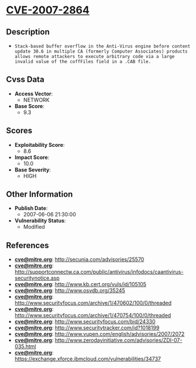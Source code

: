 
# [CVE-2007-2864](http://secunia.com/advisories/25570)

## Description

- `Stack-based buffer overflow in the Anti-Virus engine before content update 30.6 in multiple CA (formerly Computer Associates) products allows remote attackers to execute arbitrary code via a large invalid value of the coffFiles field in a .CAB file.`

## Cvss Data

- **Access Vector**:
  - NETWORK
- **Base Score**:
  - 9.3

## Scores

- **Exploitability Score**:
  - 8.6
- **Impact Score**:
  - 10.0
- **Base Severity**:
  - HIGH

## Other Information

- **Publish Date**:
  - 2007-06-06 21:30:00
- **Vulnerability Status**:
  - Modified

## References

- **cve@mitre.org**: http://secunia.com/advisories/25570
- **cve@mitre.org**: http://supportconnectw.ca.com/public/antivirus/infodocs/caantivirus-securitynotice.asp
- **cve@mitre.org**: http://www.kb.cert.org/vuls/id/105105
- **cve@mitre.org**: http://www.osvdb.org/35245
- **cve@mitre.org**: http://www.securityfocus.com/archive/1/470602/100/0/threaded
- **cve@mitre.org**: http://www.securityfocus.com/archive/1/470754/100/0/threaded
- **cve@mitre.org**: http://www.securityfocus.com/bid/24330
- **cve@mitre.org**: http://www.securitytracker.com/id?1018199
- **cve@mitre.org**: http://www.vupen.com/english/advisories/2007/2072
- **cve@mitre.org**: http://www.zerodayinitiative.com/advisories/ZDI-07-035.html
- **cve@mitre.org**: https://exchange.xforce.ibmcloud.com/vulnerabilities/34737
